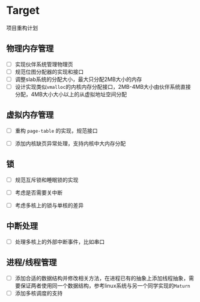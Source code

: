 # Target

项目重构计划

## 物理内存管理

- [ ] 实现伙伴系统管理物理页
- [ ] 规范位图分配器的实现和接口
- [ ] 调整slab系统的分配大小，最大只分配2MB大小的内存
- [ ] 设计实现类似`vmalloc`的内核内存分配接口，2MB-4MB大小由伙伴系统直接分配，4MB大小大小以上的从虚拟地址空间分配

## 虚拟内存管理

- [ ] 重构 `page-table` 的实现，规范接口
- [ ] 添加内核缺页异常处理，支持内核中大内存分配



## 锁

- [ ] 规范互斥锁和睡眠锁的实现
- [ ] 考虑是否需要关中断
- [ ] 考虑多核上的锁与单核的差异



## 中断处理

- [ ] 处理多核上的外部中断事件，比如串口



## 进程/线程管理

- [ ] 添加合适的数据结构并修改相关方法，在进程已有的抽象上添加线程抽象，需要保证两者使用同一个数据结构，参考linux系统与另一个同学实现的`Maturn`
- [ ] 添加多核调度的支持
